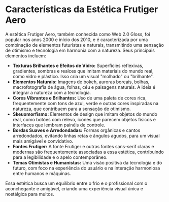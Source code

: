 # Características da Estética Frutiger Aero

A estética Frutiger Aero, também conhecida como Web 2.0 Gloss, foi popular nos anos 2000 e início dos 2010, e é caracterizada por uma combinação de elementos futuristas e naturais, transmitindo uma sensação de otimismo e tecnologia em harmonia com a natureza. Seus principais elementos incluem:

*   **Texturas Brilhantes e Efeitos de Vidro:** Superfícies reflexivas, gradientes, sombras e realces que imitam materiais do mundo real, como vidro e plástico. Isso cria um visual "molhado" ou "brilhante".
*   **Elementos Naturais:** Imagens de bokeh, auroras boreais, bolhas, macrofotografia de água, folhas, céu e paisagens naturais. A ideia é integrar a natureza com a tecnologia.
*   **Cores Vibrantes e Brilhantes:** Uso de uma paleta de cores rica, frequentemente com tons de azul, verde e outras cores inspiradas na natureza, que contribuem para a sensação de otimismo.
*   **Skeuomorfismo:** Elementos de design que imitam objetos do mundo real, como botões com relevo, ícones que parecem objetos físicos e interfaces que lembram painéis de controle.
*   **Bordas Suaves e Arredondadas:** Formas orgânicas e cantos arredondados, evitando linhas retas e ângulos agudos, para um visual mais amigável e convidativo.
*   **Fontes Frutiger:** A fonte Frutiger e outras fontes sans-serif claras e modernas são frequentemente associadas a essa estética, contribuindo para a legibilidade e o apelo contemporâneo.
*   **Temas Otimistas e Humanistas:** Uma visão positiva da tecnologia e do futuro, com foco na experiência do usuário e na interação harmoniosa entre humanos e máquinas.

Essa estética busca um equilíbrio entre o frio e o profissional com o aconchegante e amigável, criando uma experiência visual única e nostálgica para muitos.
